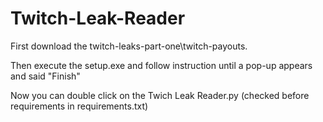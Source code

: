 # Twitch-Leak-Reader

First download the twitch-leaks-part-one\twitch-payouts.

Then execute the setup.exe and follow instruction until a pop-up appears and said "Finish"

Now you can double click on the Twich Leak Reader.py (checked before requirements in requirements.txt)
